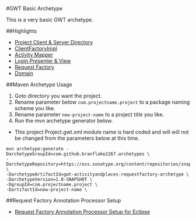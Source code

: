 #GWT Basic Archetype

This is a very basic GWT archetype. 

##Highlights
* [Project Client & Server Directory](https://github.com/branflake2267/Archetypes/tree/master/archetypes/gwt-activitiesandplaces-requestfactory/src/main/java/org/gonevertical/project)
* [ClientFactoryImpl](https://github.com/branflake2267/Archetypes/blob/master/archetypes/gwt-activitiesandplaces-requestfactory/src/main/java/org/gonevertical/project/client/ClientFactoryImpl.java)
* [Activity Mapper](https://github.com/branflake2267/Archetypes/blob/master/archetypes/gwt-activitiesandplaces-requestfactory/src/main/java/org/gonevertical/project/client/activity/ApplicationActivityMapper.java)
* [Login Presenter & View](https://github.com/branflake2267/Archetypes/tree/master/archetypes/gwt-activitiesandplaces-requestfactory/src/main/java/org/gonevertical/project/client/application/login)
* [Request Factory](https://github.com/branflake2267/Archetypes/tree/master/archetypes/gwt-activitiesandplaces-requestfactory/src/main/java/org/gonevertical/project/client/requestfactory)
* [Domain](https://github.com/branflake2267/Archetypes/tree/master/archetypes/gwt-activitiesandplaces-requestfactory/src/main/java/org/gonevertical/project/server/domain)

##Maven Archetype Usage

1. Goto directory you want the project.
2. Rename parameter below `com.projectname.project` to a package naming scheme you like.
3. Rename parameter `new-project-name` to a project title you like.
4. Run the mvn archetype generator below.

* This project Project.gwt.xml module name is hard coded and will will not be changed from the parameters below at this time.

```
mvn archetype:generate -DarchetypeGroupId=com.github.branflake2267.archetypes \
-DarchetypeRepository=https://oss.sonatype.org/content/repositories/snapshots \
-DarchetypeArtifactId=gwt-activityandplaces-requestfactory-archetype \
-DarchetypeVersion=1.0-SNAPSHOT \
-DgroupId=com.projectname.project \
-DartifactId=new-project-name \
```

##Request Factory Annotation Processor Setup
* [Request Factory Annotation Processor Setup for Eclipse](http://c.gwt-examples.com/home/data-transport/request-factory/annotation-processor)
